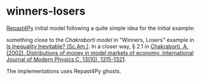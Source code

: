 # winners-losers

[Repast4Py](https://repast.github.io/repast4py.site/index.html) initial model
following a quite simple idea for the initial example:

something close to the *Chakraborti model* in "Winners, Losers" example in [Is Inequality Inevitable? (Sc.Am.)](https://www.scientificamerican.com/article/is-inequality-inevitable/). In a closer way, § 2.1 in [Chakraborti, A. (2002). Distributions of money in model markets of economy. International Journal of Modern Physics C, 13(10), 1315-1321](https://arxiv.org/pdf/cond-mat/0205221.pdf).

The implementations uses Repast4Py ghosts.
